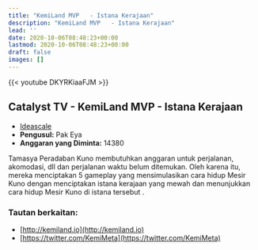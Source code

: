 ```yaml
---
title: "KemiLand MVP   - Istana Kerajaan"
description: "KemiLand MVP   - Istana Kerajaan"
lead: ''
date: 2020-10-06T08:48:23+00:00
lastmod: 2020-10-06T08:48:23+00:00
draft: false
images: []
---
```


{{<  youtube DKYRKiaaFJM >}}

## Catalyst TV - KemiLand MVP - Istana Kerajaan

- [Ideascale](https://cardano.ideascale.com/c/idea/416389)
- **Pengusul:** Pak Eya
- **Anggaran yang Diminta:** 14380

Tamasya Peradaban Kuno membutuhkan anggaran untuk perjalanan, akomodasi, dll dan perjalanan waktu belum ditemukan. Oleh karena itu, mereka menciptakan 5 gameplay yang mensimulasikan cara hidup Mesir Kuno dengan menciptakan istana kerajaan yang mewah dan menunjukkan cara hidup Mesir Kuno di istana tersebut .

### Tautan berkaitan:

- [http://kemiland.io](http://kemiland.io)
- [https://twitter.com/KemiMeta](https://twitter.com/KemiMeta)
